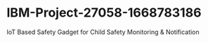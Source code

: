 # IBM-Project-27058-1668783186
IoT Based Safety Gadget for Child Safety Monitoring &amp; Notification
